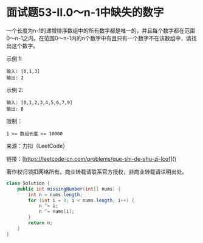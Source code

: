 # 面试题53-II.0～n-1中缺失的数字
一个长度为n-1的递增排序数组中的所有数字都是唯一的，并且每个数字都在范围0～n-1之内。在范围0～n-1内的n个数字中有且只有一个数字不在该数组中，请找出这个数字。

示例 1:

```
输入: [0,1,3]
输出: 2
```
示例 2:

```
输入: [0,1,2,3,4,5,6,7,9]
输出: 8
```

限制：

```
1 <= 数组长度 <= 10000
```


来源：力扣（LeetCode）

链接：[https://leetcode-cn.com/problems/que-shi-de-shu-zi-lcof]()

著作权归领扣网络所有。商业转载请联系官方授权，非商业转载请注明出处。

```java
class Solution {
    public int missingNumber(int[] nums) {
        int n = nums.length;
        for (int i = 0; i < nums.length; i++) {
            n ^= i;
            n ^= nums[i];
        }
        return n;
    }
}
```